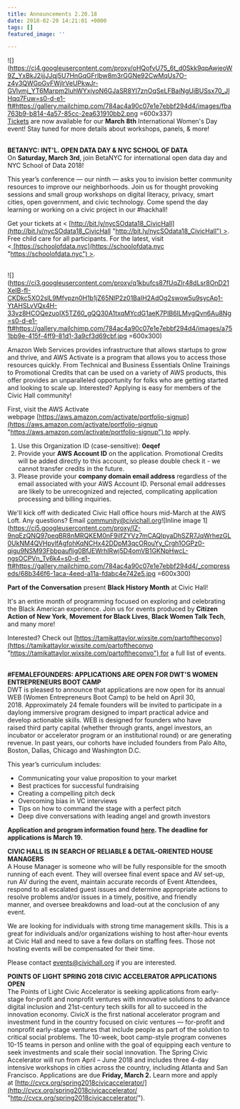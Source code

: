 ```yaml
---
title: Announcements 2.20.18
date: 2018-02-20 14:21:01 +0000
tags: []
featured_image: ''

---
```

![](https://ci4.googleusercontent.com/proxy/oHQofvU75_6t_d0Skk9qpAwjeoW9Z_YxBkJ2ijjJJqj5U7HnGqGFrIbw8m3rGGNe92CwMqUs7O-z4y3QWGpGvFWjlrVeUPkwJr-GVlvmj_YT6Marpm2luhWYxjyoN6GJaSR8Yl7znOqSeLFBaiNgUiBUSsx70_JIHqq7Fuw=s0-d-e1-ft#https://gallery.mailchimp.com/784ac4a90c07e1e7ebbf294d4/images/fba763b9-b814-4a57-85cc-2ea631910bb2.png =600x337)  
[Tickets](https://civichall.us9.list-manage.com/track/click?u=784ac4a90c07e1e7ebbf294d4&id=a12eb642a4&e=9bb5ebdb18) are now available for our **March 8th** International Women's Day event! Stay tuned for more details about workshops, panels, & more!  
 

**BETANYC: INT'L. OPEN DATA DAY & NYC SCHOOL OF DATA**  
On **Saturday, March 3rd**, join BetaNYC for international open data day and NYC School of Data 2018!  
  
This year’s conference — our ninth — asks you to invision better community resources to improve our neighborhoods. Join us for thought provoking sessions and small group workshops on digital literacy, privacy, smart cities, open government, and civic technology. Come spend the day learning or working on a civic project in our #hackhall!  
  
Get your tickets at < [http://bit.ly/nycSOdata18_CivicHall](http://bit.ly/nycSOdata18_CivicHall "http://bit.ly/nycSOdata18_CivicHall") >. Free child care for all participants. For the latest, visit <[ ](https://civichall.us9.list-manage.com/track/click?u=784ac4a90c07e1e7ebbf294d4&id=1d6cbac14b&e=9bb5ebdb18)[https://schoolofdata.nyc](https://schoolofdata.nyc "https://schoolofdata.nyc") >.  
 

![](https://ci3.googleusercontent.com/proxy/q1kbufcs87fUqZIr48dLsr8OnD21XeIB-fI-CKDkc5XO2slL9Mfvpzn0H1b1jZ65NIP2z01BaIH2AdOg2swow5u9sycAp1-YtAHSLvVQx4H-33vz8HCOQezuoIX5TZ60_gQQ30A1txqMYcdG1aeK7PIB6ILMvgQvn6Au8Ng=s0-d-e1-ft#https://gallery.mailchimp.com/784ac4a90c07e1e7ebbf294d4/images/a751bb9e-415f-4ff9-81d1-3a9cf3d69cbf.jpg =600x300)

Amazon Web Services provides infrastructure that allows startups to grow and thrive, and AWS Activate is a program that allows you to access those resources quickly. From Technical and Business Essentials Online Trainings to Promotional Credits that can be used on a variety of AWS products, this offer provides an unparalleled opportunity for folks who are getting started and looking to scale up. Interested? Applying is easy for members of the Civic Hall community!  
  
First, visit the AWS Activate webpage [https://aws.amazon.com/activate/portfolio-signup](https://aws.amazon.com/activate/portfolio-signup "https://aws.amazon.com/activate/portfolio-signup") to apply.

1. Use this Organization ID (case-sensitive): **0eqef**
2. Provide your **AWS Account ID** on the application. Promotional Credits will be added directly to this account, so please double check it - we cannot transfer credits in the future.
3. Please provide your **company domain email address** regardless of the email associated with your AWS Account ID. Personal email addresses are likely to be unrecognized and rejected, complicating application processing and billing inquiries.

We'll kick off with dedicated Civic Hall office hours mid-March at the AWS Loft. Any questions? Email [community@civichall.org](mailto:community@civichall.org)![Inline image 1](https://ci5.googleusercontent.com/proxy/IZ-9nqEzQNQ97peqBR8nMRQKEM0nF9ilfZYVz7mCAQIpyaDhSZR7JqWrhezGL0UkNM4QVHpylfAgfohKqNCHx42DDpM3qcORouYy_Crgh1OGPz0-qigu9NSM93Fbbpauflig0BfJEWrhIRwj5D4omVB1GKNpHwcL-ngsOCPVn_Tv6k4=s0-d-e1-ft#https://gallery.mailchimp.com/784ac4a90c07e1e7ebbf294d4/_compresseds/68b346f6-1aca-4eed-a11a-fdabc4e742e5.jpg =600x300)

**Part of the Conversation** present **Black History Month** at Civic Hall!  
  
It's an entire month of programming focused on exploring and celebrating the Black American experience. Join us for events produced by **Citizen Action of New York**, **Movement for Black Lives**, **Black Women Talk Tech**, and many more!  
  
Interested? Check out [https://tamikattaylor.wixsite.com/partoftheconvo](https://tamikattaylor.wixsite.com/partoftheconvo "https://tamikattaylor.wixsite.com/partoftheconvo") for a full list of events.  
 

**#FEMALEFOUNDERS: APPLICATIONS ARE OPEN FOR DWT'S WOMEN ENTREPRENEURS BOOT CAMP**  
DWT is pleased to announce that applications are now open for its annual WEB (Women Entrepreneurs Boot Camp) to be held on April 30, 2018. Approximately 24 female founders will be invited to participate in a daylong immersive program designed to impart practical advice and develop actionable skills. WEB is designed for founders who have raised third party capital (whether through grants, angel investors, an incubator or accelerator program or an institutional round) or are generating revenue. In past years, our cohorts have included founders from Palo Alto, Boston, Dallas, Chicago and Washington D.C. 

This year’s curriculum includes:

* Communicating your value proposition to your market
* Best practices for successful fundraising
* Creating a compelling pitch deck
* Overcoming bias in VC interviews
* Tips on how to command the stage with a perfect pitch
* Deep dive conversations with leading angel and growth investors

**Application and program information found** [**here**](https://civichall.us9.list-manage.com/track/click?u=784ac4a90c07e1e7ebbf294d4&id=74c96ed41e&e=9bb5ebdb18)**. The deadline for applications is March 19.**   
  
**CIVIC HALL IS IN SEARCH OF RELIABLE & DETAIL-ORIENTED HOUSE MANAGERS**  
A House Manager is someone who will be fully responsible for the smooth running of each event. They will oversee final event space and AV set-up, run AV during the event, maintain accurate records of Event Attendees, respond to all escalated guest issues and determine appropriate actions to resolve problems and/or issues in a timely, positive, and friendly  
manner, and oversee breakdowns and load-out at the conclusion of any event.  
  
We are looking for individuals with strong time management skills. This is a great for individuals and/or organizations wishing to host after-hour events at Civic Hall and need to save a few dollars on staffing fees. Those not hosting events will be compensated for their time.  
  
Please contact [events@civichall.org](mailto:events@civichall.org) if you are interested.  
  
**POINTS OF LIGHT SPRING 2018 CIVIC ACCELERATOR APPLICATIONS OPEN**  
The Points of Light Civic Accelerator is seeking applications from early-stage for-profit and nonprofit ventures with innovative solutions to advance digital inclusion and 21st-century tech skills for all to succeed in the innovation economy. CivicX is the first national accelerator program and investment fund in the country focused on civic ventures — for-profit and nonprofit early-stage ventures that include people as part of the solution to critical social problems. The 10-week, boot camp-style program convenes 10-15 teams in person and online with the goal of equipping each venture to seek investments and scale their social innovation. The Spring Civic Accelerator will run from April – June 2018 and includes three 4-day intensive workshops in cities across the country, including Atlanta and San Francisco. Applications are due **Friday, March 2.** Learn more and apply at [http://cvcx.org/spring2018civicaccelerator/](http://cvcx.org/spring2018civicaccelerator/ "http://cvcx.org/spring2018civicaccelerator/").